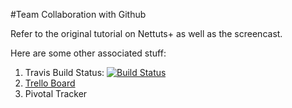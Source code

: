 #Team Collaboration with Github

Refer to the original tutorial on Nettuts+ as well as the screencast.

Here are some other associated stuff:

1. Travis Build Status: [![Build Status](https://travis-ci.org/NETTUTS/team-collaboration-github.png)](https://travis-ci.org/NETTUTS/team-collaboration-github)
2. [Trello Board](https://trello.com/board/nettuts-team/511457e89bc4f756710082fb)
3. Pivotal Tracker